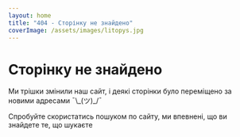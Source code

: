 ```yaml
---
layout: home
title: "404 - Сторінку не знайдено"
coverImage: /assets/images/litopys.jpg
---
```


# Сторінку не знайдено

Ми трішки змінили наш сайт, і деякі сторінки було переміщено за новими адресами ¯\\\_(ツ)\_/¯

Спробуйте скористатись пошуком по сайту, ми впевнені, що ви знайдете те, що шукаєте
